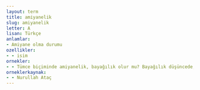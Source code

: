```yaml
---
layout: term
title: amiyanelik
slug: amiyanelik
letter: A
lisan: Türkçe
anlamlar:
- Amiyane olma durumu
ozellikler:
- - isim
ornekler:
- - Tümce biçiminde amiyanelik, bayağılık olur mu? Bayağılık düşüncede, duyguda olabilir.
orneklerkaynak:
- - Nurullah Ataç
---
```

